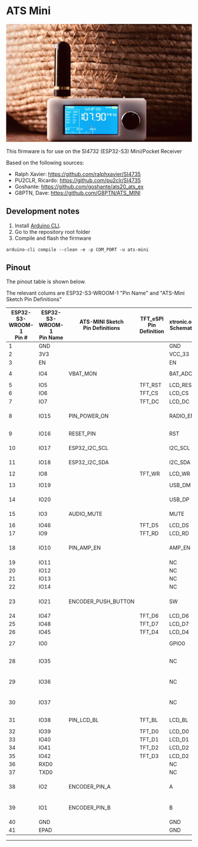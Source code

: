 # ATS Mini

![](docs/source/_static/esp32-si4732-ui-theme.jpg)

This firmware is for use on the SI4732 (ESP32-S3) Mini/Pocket Receiver

Based on the following sources:

* Ralph Xavier:      https://github.com/ralphxavier/SI4735
* PU2CLR, Ricardo:   https://github.com/pu2clr/SI4735
* Goshante:          https://github.com/goshante/ats20_ats_ex
* G8PTN, Dave:       https://github.com/G8PTN/ATS_MINI

## Development notes

1. Install [Arduino CLI](https://arduino.github.io/arduino-cli/1.2/installation/).
2. Go to the repository root folder
3. Compile and flash the firmware

``` shell
arduino-cli compile --clean -e -p COM_PORT -u ats-mini
```


## Pinout

The pinout table is shown below.

The relevant colums are ESP32-S3-WROOM-1 "Pin Name" and "ATS-Mini Sketch Pin Definitions"

| ESP32-S3-WROOM-1<br>Pin # | ESP32-S3-WROOM-1<br>Pin Name | ATS-MINI Sketch<br>Pin Definitions | TFT_eSPI<br>Pin Definition | xtronic.org<br>Schematic | Comments<br>Info         |
|---------------------------|------------------------------|------------------------------------|----------------------------|--------------------------|--------------------------|
| 1                         | GND                          |                                    |                            | GND                      |                          |
| 2                         | 3V3                          |                                    |                            | VCC_33                   |                          |
| 3                         | EN                           |                                    |                            | EN                       | RST Button               |
| 4                         | IO4                          | VBAT_MON                           |                            | BAT_ADC                  | Battery monitor          |
| 5                         | IO5                          |                                    | TFT_RST                    | LCD_RES                  |                          |
| 6                         | IO6                          |                                    | TFT_CS                     | LCD_CS                   |                          |
| 7                         | IO7                          |                                    | TFT_DC                     | LCD_DC                   |                          |
| 8                         | IO15                         | PIN_POWER_ON                       |                            | RADIO_EN                 | 1= Radio LDO Enable      |
| 9                         | IO16                         | RESET_PIN                          |                            | RST                      | SI4732 Reset             |
| 10                        | IO17                         | ESP32_I2C_SCL                      |                            | I2C_SCL                  | SI4732 Clock             |
| 11                        | IO18                         | ESP32_I2C_SDA                      |                            | I2C_SDA                  | SI4732 Data              |
| 12                        | IO8                          |                                    | TFT_WR                     | LCD_WR                   |                          |
| 13                        | IO19                         |                                    |                            | USB_DM                   | USB_D- (CDC Port)        |
| 14                        | IO20                         |                                    |                            | USB_DP                   | USB_D+ (CDC Port)        |
| 15                        | IO3                          | AUDIO_MUTE                         |                            | MUTE                     | 1 = Mute L/R audio       |
| 16                        | IO46                         |                                    | TFT_D5                     | LCD_DS                   |                          |
| 17                        | IO9                          |                                    | TFT_RD                     | LCD_RD                   |                          |
| 18                        | IO10                         | PIN_AMP_EN                         |                            | AMP_EN                   | 1 = Audio Amp Enable     |
| 19                        | IO11                         |                                    |                            | NC                       | Spare                    |
| 20                        | IO12                         |                                    |                            | NC                       | Spare                    |
| 21                        | IO13                         |                                    |                            | NC                       | Spare                    |
| 22                        | IO14                         |                                    |                            | NC                       | Spare                    |
| 23                        | IO21                         | ENCODER_PUSH_BUTTON                |                            | SW                       | Rotary encoder SW signal |
| 24                        | IO47                         |                                    | TFT_D6                     | LCD_D6                   |                          |
| 25                        | IO48                         |                                    | TFT_D7                     | LCD_D7                   |                          |
| 26                        | IO45                         |                                    | TFT_D4                     | LCD_D4                   |                          |
| 27                        | IO0                          |                                    |                            | GPIO0                    | BOOT button              |
| 28                        | IO35                         |                                    |                            | NC                       | Used for OSPI PSRAM      |
| 29                        | IO36                         |                                    |                            | NC                       | Used for OSPI PSRAM      |
| 30                        | IO37                         |                                    |                            | NC                       | Used for OSPI PSRAM      |
| 31                        | IO38                         | PIN_LCD_BL                         | TFT_BL                     | LCD_BL                   | Backlight control        |
| 32                        | IO39                         |                                    | TFT_D0                     | LCD_D0                   |                          |
| 33                        | IO40                         |                                    | TFT_D1                     | LCD_D1                   |                          |
| 34                        | IO41                         |                                    | TFT_D2                     | LCD_D2                   |                          |
| 35                        | IO42                         |                                    | TFT_D3                     | LCD_D2                   |                          |
| 36                        | RXD0                         |                                    |                            | NC                       | GPIO44                   |
| 37                        | TXD0                         |                                    |                            | NC                       | GPIO43                   |
| 38                        | IO2                          | ENCODER_PIN_A                      |                            | A                        | Rotary encoder A signal  |
| 39                        | IO1                          | ENCODER_PIN_B                      |                            | B                        | Rotary encoder B signal  |
| 40                        | GND                          |                                    |                            | GND                      |                          |
| 41                        | EPAD                         |                                    |                            | GND                      |                          |
-----------------------------------------------------------------------------------------------------------------
